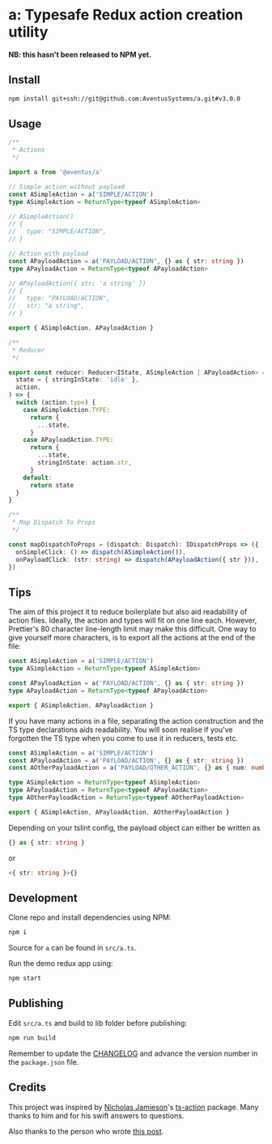 # a: Typesafe Redux action creation utility

**NB: this hasn't been released to NPM yet.**

## Install

```sh
npm install git+ssh://git@github.com:AventusSystems/a.git#v3.0.0
```

## Usage

```ts
/**
 * Actions
 */

import a from '@aventus/a'

// Simple action without payload
const ASimpleAction = a('SIMPLE/ACTION')
type ASimpleAction = ReturnType<typeof ASimpleAction>

// ASimpleAction()
// {
//   type: "SIMPLE/ACTION",
// }

// Action with payload
const APayloadAction = a('PAYLOAD/ACTION', {} as { str: string })
type APayloadAction = ReturnType<typeof APayloadAction>

// APayloadAction({ str: 'a string' })
// {
//   type: "PAYLOAD/ACTION",
//   str: "a string",
// }

export { ASimpleAction, APayloadAction }
```

```ts
/**
 * Reducer
 */

export const reducer: Reducer<IState, ASimpleAction | APayloadAction> = (
  state = { stringInState: 'idle' },
  action,
) => {
  switch (action.type) {
    case ASimpleAction.TYPE:
      return {
        ...state,
      }
    case APayloadAction.TYPE:
      return {
        ...state,
        stringInState: action.str,
      }
    default:
      return state
  }
}
```

```ts
/**
 * Map Dispatch To Props
 */

const mapDispatchToProps = (dispatch: Dispatch): IDispatchProps => ({
  onSimpleClick: () => dispatch(ASimpleAction()),
  onPayloadClick: (str: string) => dispatch(APayloadAction({ str })),
})
```

## Tips

The aim of this project it to reduce boilerplate but also aid readability of
action files. Ideally, the action and types will fit on one line each. However,
Prettier's 80 character line-length limit may make this difficult. One way to
give yourself more characters, is to export all the actions at the end of the
file:

```ts
const ASimpleAction = a('SIMPLE/ACTION')
type ASimpleAction = ReturnType<typeof ASimpleAction>

const APayloadAction = a('PAYLOAD/ACTION', {} as { str: string })
type APayloadAction = ReturnType<typeof APayloadAction>

export { ASimpleAction, APayloadAction }
```

If you have many actions in a file, separating the action construction and the
TS type declarations aids readability. You will soon realise if you've forgotten
the TS type when you come to use it in reducers, tests etc.

```ts
const ASimpleAction = a('SIMPLE/ACTION')
const APayloadAction = a('PAYLOAD/ACTION', {} as { str: string })
const AOtherPayloadAction = a('PAYLOAD/OTHER_ACTION', {} as { num: number })

type ASimpleAction = ReturnType<typeof ASimpleAction>
type APayloadAction = ReturnType<typeof APayloadAction>
type AOtherPayloadAction = ReturnType<typeof AOtherPayloadAction>

export { ASimpleAction, APayloadAction, AOtherPayloadAction }
```

Depending on your tslint config, the payload object can either be written as

```ts
{} as { str: string }
```

or

```ts
<{ str: string }>{}
```

## Development

Clone repo and install dependencies using NPM:

```sh
npm i
```

Source for `a` can be found in `src/a.ts`.

Run the demo redux app using:

```sh
npm start
```

## Publishing

Edit `src/a.ts` and build to lib folder before publishing:

```sh
npm run build
```

Remember to update the [CHANGELOG](CHANGELOG.md) and advance the version number
in the `package.json` file.

## Credits

This project was inspired by [Nicholas Jamieson](https://github.com/cartant)'s
[ts-action](https://github.com/cartant/ts-action) package. Many thanks to him
and for his swift answers to questions.

Also thanks to the person who wrote
[this post](https://qiita.com/terrierscript/items/b9687f610a96ab964ab2).
